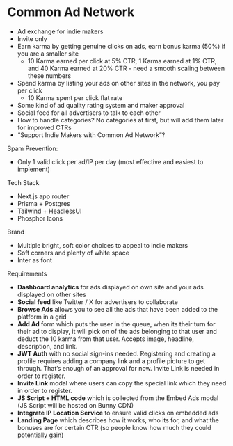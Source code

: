 # Common Ad Network

- Ad exchange for indie makers
- Invite only
- Earn karma by getting genuine clicks on ads, earn bonus karma (50%) if you are a smaller site
  - 10 Karma earned per click at 5% CTR, 1 Karma earned at 1% CTR, and 40 Karma earned at 20% CTR - need a smooth scaling between these numbers
- Spend karma by listing your ads on other sites in the network, you pay per click
  - 10 Karma spent per click flat rate
- Some kind of ad quality rating system and maker approval
- Social feed for all advertisers to talk to each other
- How to handle categories? No categories at first, but will add them later for improved CTRs
- “Support Indie Makers with Common Ad Network”?

Spam Prevention:

- Only 1 valid click per ad/IP per day (most effective and easiest to implement)

Tech Stack

- Next.js app router
- Prisma + Postgres
- Tailwind + HeadlessUI
- Phosphor Icons

Brand

- Multiple bright, soft color choices to appeal to indie makers
- Soft corners and plenty of white space
- Inter as font

Requirements

- **Dashboard analytics** for ads displayed on own site and your ads displayed on other sites
- **Social feed** like Twitter / X for advertisers to collaborate
- **Browse Ads** allows you to see all the ads that have been added to the platform in a grid
- **Add Ad** form which puts the user in the queue, when its their turn for their ad to display, it will pick on of the ads belonging to that user and deduct the 10 karma from that user. Accepts image, headline, description, and link.
- **JWT Auth** with no social sign-ins needed. Registering and creating a profile requires adding a company link and a profile picture to get through. That’s enough of an approval for now. Invite Link is needed in order to register.
- **Invite Link** modal where users can copy the special link which they need in order to register.
- **JS Script + HTML code** which is collected from the Embed Ads modal (JS Script will be hosted on Bunny CDN)
- **Integrate IP Location Service** to ensure valid clicks on embedded ads
- **Landing Page** which describes how it works, who its for, and what the bonuses are for certain CTR (so people know how much they could potentially gain)
